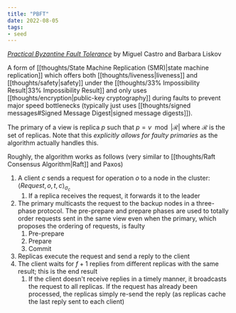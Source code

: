 ```yaml
---
title: "PBFT"
date: 2022-08-05
tags:
- seed
---
```


*[Practical Byzantine Fault Tolerance](http://css.csail.mit.edu/6.824/2014/papers/castro-practicalbft.pdf)* by Miguel Castro and Barbara Liskov

A form of [[thoughts/State Machine Replication (SMR)|state machine replication]] which offers both [[thoughts/liveness|liveness]] and [[thoughts/safety|safety]] under the [[thoughts/33% Impossibility Result|33% Impossibility Result]] and only uses [[thoughts/encryption|public-key cryptography]] during faults to prevent major speed bottlenecks (typically just uses [[thoughts/signed messages#Signed Message Digest|signed message digests]]).

The primary of a view is replica $p$ such that $p = v \mod |\mathcal{R}|$ where $\mathcal{R}$ is the set of replicas. Note that this *explicitly allows for faulty primaries* as the algorithm actually handles this.

Roughly, the algorithm works as follows (very similar to [[thoughts/Raft Consensus Algorithm|Raft]] and Paxos)
1. A client $c$ sends a request for operation $o$ to a node in the cluster: $\langle Request, o, t, c \rangle_{\sigma_c}$
	1. If a replica receives the request, it forwards it to the leader
2. The primary multicasts the request to the backup nodes in a three-phase protocol. The pre-prepare and prepare phases are used to totally order requests sent in the same view even when the primary, which proposes the ordering of requests, is faulty
	1. Pre-prepare
	2. Prepare
	3. Commit
3. Replicas execute the request and send a reply to the client
4. The client waits for $f + 1$ replies from different replicas with the same result; this is the end result
	1. If the client doesn't receive replies in a timely manner, it broadcasts the request to all replicas. If the request has already been processed, the replicas simply re-send the reply (as replicas cache the last reply sent to each client)

